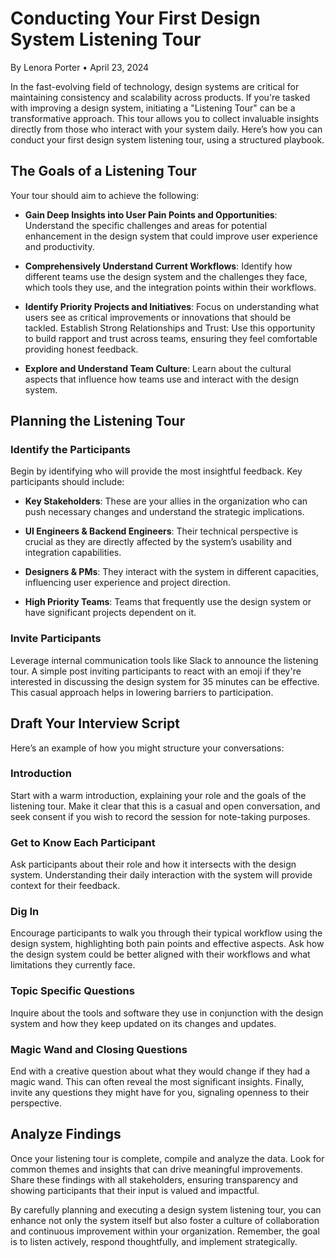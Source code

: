 # Conducting Your First Design System Listening Tour
By Lenora Porter • April 23, 2024

In the fast-evolving field of technology, design systems are critical for maintaining consistency and scalability across products. If you're tasked with improving a design system, initiating a "Listening Tour" can be a transformative approach. This tour allows you to collect invaluable insights directly from those who interact with your system daily. Here’s how you can conduct your first design system listening tour, using a structured playbook.

## The Goals of a Listening Tour
Your tour should aim to achieve the following:

- **Gain Deep Insights into User Pain Points and Opportunities**: Understand the specific challenges and areas for potential enhancement in the design system that could improve user experience and productivity.

- **Comprehensively Understand Current Workflows**: Identify how different teams use the design system and the challenges they face, which tools they use, and the integration points within their workflows.

- **Identify Priority Projects and Initiatives**: Focus on understanding what users see as critical improvements or innovations that should be tackled.
Establish Strong Relationships and Trust: Use this opportunity to build rapport and trust across teams, ensuring they feel comfortable providing honest feedback.

- **Explore and Understand Team Culture**: Learn about the cultural aspects that influence how teams use and interact with the design system.


## Planning the Listening Tour
### Identify the Participants
Begin by identifying who will provide the most insightful feedback. Key participants should include:

- **Key Stakeholders**: These are your allies in the organization who can push necessary changes and understand the strategic implications.
  
- **UI Engineers & Backend Engineers**: Their technical perspective is crucial as they are directly affected by the system’s usability and integration capabilities.
  
- **Designers & PMs**: They interact with the system in different capacities, influencing user experience and project direction.
  
- **High Priority Teams**: Teams that frequently use the design system or have significant projects dependent on it.

### Invite Participants
Leverage internal communication tools like Slack to announce the listening tour. A simple post inviting participants to react with an emoji if they're interested in discussing the design system for 35 minutes can be effective. This casual approach helps in lowering barriers to participation.

## Draft Your Interview Script
Here’s an example of how you might structure your conversations:

### Introduction
Start with a warm introduction, explaining your role and the goals of the listening tour. Make it clear that this is a casual and open conversation, and seek consent if you wish to record the session for note-taking purposes.

### Get to Know Each Participant
Ask participants about their role and how it intersects with the design system. Understanding their daily interaction with the system will provide context for their feedback.

### Dig In
Encourage participants to walk you through their typical workflow using the design system, highlighting both pain points and effective aspects. Ask how the design system could be better aligned with their workflows and what limitations they currently face.

### Topic Specific Questions
Inquire about the tools and software they use in conjunction with the design system and how they keep updated on its changes and updates.

### Magic Wand and Closing Questions
End with a creative question about what they would change if they had a magic wand. This can often reveal the most significant insights. Finally, invite any questions they might have for you, signaling openness to their perspective.

## Analyze Findings
Once your listening tour is complete, compile and analyze the data. Look for common themes and insights that can drive meaningful improvements. Share these findings with all stakeholders, ensuring transparency and showing participants that their input is valued and impactful.

By carefully planning and executing a design system listening tour, you can enhance not only the system itself but also foster a culture of collaboration and continuous improvement within your organization. Remember, the goal is to listen actively, respond thoughtfully, and implement strategically.
